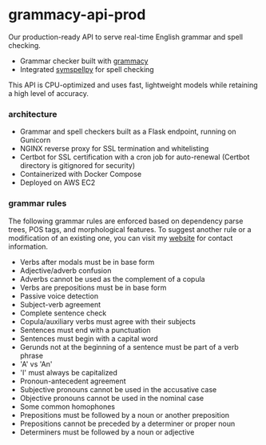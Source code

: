 # grammacy-api-prod
Our production-ready API to serve real-time English grammar and spell checking.
- Grammar checker built with [grammacy](https://github.com/skarokin/grammacy) 
- Integrated [symspellpy](https://github.com/mammothb/symspellpy) for spell checking

This API is CPU-optimized and uses fast, lightweight models while retaining a high level of accuracy.

### architecture
- Grammar and spell checkers built as a Flask endpoint, running on Gunicorn
- NGINX reverse proxy for SSL termination and whitelisting
- Certbot for SSL certification with a cron job for auto-renewal (Certbot directory is gitignored for security)
- Containerized with Docker Compose
- Deployed on AWS EC2

### grammar rules
The following grammar rules are enforced based on dependency parse trees, POS tags, and morphological features. To suggest another rule or a modification of an existing one, you can visit my [website](https://www.skarokin.com) for contact information.
- Verbs after modals must be in base form
- Adjective/adverb confusion
- Adverbs cannot be used as the complement of a copula
- Verbs are prepositions must be in base form
- Passive voice detection
- Subject-verb agreement
- Complete sentence check
- Copula/auxiliary verbs must agree with their subjects
- Sentences must end with a punctuation
- Sentences must begin with a capital word
- Gerunds not at the beginning of a sentence must be part of a verb phrase
- 'A' vs 'An'
- 'I' must always be capitalized
- Pronoun-antecedent agreement
- Subjective pronouns cannot be used in the accusative case
- Objective pronouns cannot be used in the nominal case
- Some common homophones
- Prepositions must be followed by a noun or another preposition
- Prepositions cannot be preceded by a determiner or proper noun
- Determiners must be followed by a noun or adjective